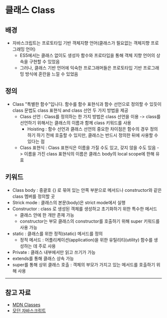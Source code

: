 # 클래스 Class

## 배경

- 자바스크립트는 프로토타입 기반 객체지향 언어(클래스가 필요없는 객체지향 프로그래밍 언어)
  - ES5에서는 클래스 없이도 생성자 함수와 프로타입을 통해 객체 지향 언어의 상속을 구현할 수 있었음
  - 그러나, 클래스 기반 언어에 익숙한 프로그래머들은 프로토타입 기반 프로그래밍 방식에 혼란을 느낄 수 있었음

## 정의

- Class "특별한 함수"입니다. 함수를 함수 표현식과 함수 선언으로 정의할 수 있듯이 class 문법도 class 표현식 and class 선언 두 가지 방법을 제공
  - Class 선언 : Class를 정의하는 한 가지 방법은 class 선언을 이용 -> class를 선언하기 위해서는 클래스의 이름과 함께 class 키워드를 사용
    - Hoisting : 함수 선언과 클래스 선언의 중요한 차이점은 함수의 경우 정의하기 하기 전에 호출할 수 있지만, 클래스는 반드시 정의한 뒤에 사용할 수 있다는 점
  - Class 표현식 : Class 표현식은 이름을 가질 수도 있고, 갖지 않을 수도 있음 -> 이름을 가진 class 표현식의 이름은 클래스 body의 local scope에 한해 유효

## 키워드

- Class body : 중괄호 {} 로 묶여 있는 안쪽 부분으로 메서드나 constructor와 같은 class 멤버를 정의할 곳
- Strick mode : 클래스의 본문(body)은 strict mode에서 실행
- Constructor : class 로 생성된 객체를 생성하고 초기화하기 위한 특수한 메서드
  - 클래스 안에 한 개만 존재 가능
  - constructor는 부모 클래스의 constructor를 호출하기 위해 super 키워드를 사용 가능
- static : 클래스를 위한 정적(static) 메서드를 정의
  - 정적 메서드 : 어플리케이션(application)을 위한 유틸리티(utility) 함수를 생성하는 데 주로 사용
- Private : 클래스 내부에서만 읽고 쓰기가 가능
- extends를 통해 클래스 상속 가능
- super를 통해 상위 클래스 호출 : 객체의 부모가 가지고 있는 메서드를 호출하기 위해 사용

---

## 참고 자료

- [MDN Classes](https://developer.mozilla.org/ko/docs/Web/JavaScript/Reference/Classes)
- [모던 자바스크립트](https://ko.javascript.info/class#ref-2685)
